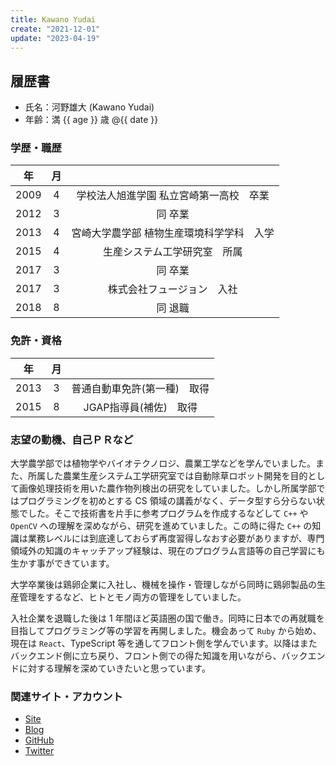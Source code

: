 ```yaml
---
title: Kawano Yudai
create: "2021-12-01"
update: "2023-04-19"
---
```


## 履歴書

- 氏名：河野雄大 (Kawano Yudai)
- 年齢：満 {{ age }} 歳 @{{ date }}

### 学歴・職歴

|年|月||
|:-:|:-:|:-:|
|2009|4|学校法人旭進学園 私立宮崎第一高校　卒業|
|2012|3|同 卒業|
|2013|4|宮崎大学農学部 植物生産環境科学学科　入学|
|2015|4|生産システム工学研究室　所属|
|2017|3|同 卒業|
|2017|3|株式会社フュージョン　入社|
|2018|8|同 退職|

### 免許・資格

|年|月||
|:-:|:-:|:-:|
|2013|3|普通自動車免許(第一種)　取得|
|2015|8|JGAP指導員(補佐)　取得|

### 志望の動機、自己ＰＲなど

大学農学部では植物学やバイオテクノロジ、農業工学などを学んでいました。また、所属した農業生産システム工学研究室では自動除草ロボット開発を目的として画像処理技術を用いた農作物列検出の研究をしていました。しかし所属学部ではプログラミングを初めとする CS 領域の講義がなく、データ型すら分らない状態でした。そこで技術書を片手に参考プログラムを作成するなどして `C++` や`OpenCV` への理解を深めながら、研究を進めていました。この時に得た `C++` の知識は業務レベルには到底達しておらず再度習得しなおす必要がありますが、専門領域外の知識のキャッチアップ経験は、現在のプログラム言語等の自己学習にも生かす事ができています。

大学卒業後は鶏卵企業に入社し、機械を操作・管理しながら同時に鶏卵製品の生産管理をするなど、ヒトとモノ両方の管理をしていました。

入社企業を退職した後は 1 年間ほど英語圏の国で働き。同時に日本での再就職を目指してプログラミング等の学習を再開しました。機会あって `Ruby` から始め、現在は `React`、TypeScript 等を通してフロント側を学んでいます。以降はまたバックエンド側に立ち戻り、フロント側での得た知識を用いながら、バックエンドに対する理解を深めていきたいと思っています。

### 関連サイト・アカウント

- [Site](https://oriverk.dev)
- [Blog](https://blog.oriverk.dev)
- [GitHub](https://github.com/oriverk)
- [Twitter](https://twitter.com/not_you_die)
